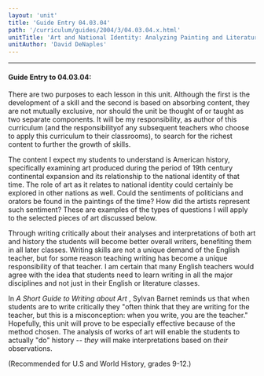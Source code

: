 ```yaml
---
layout: 'unit'
title: 'Guide Entry 04.03.04'
path: '/curriculum/guides/2004/3/04.03.04.x.html'
unitTitle: 'Art and National Identity: Analyzing Painting and Literature from the Era of Manifest Destiny'
unitAuthor: 'David DeNaples'
---
```


<body>
<hr/>
 <h4>
  Guide Entry to 04.03.04:
 </h4>
 <p>
  There are two purposes to each lesson in this unit. Although the first is the development of a skill and the second is based on absorbing content, they are not mutually exclusive, nor should the unit be thought of or taught as two separate components. It will be my responsibility, as author of this curriculum (and the responsibilityof any subsequent teachers who choose to apply this curriculum to their classrooms), to search for the richest content to further the growth of skills.
 </p>
<p>
  The content I expect my students to understand is American history, specifically examining art produced during the period of 19th century continental expansion and its relationship to the national identity of that time. The role of art as it relates to national identity could certainly be explored in other nations as well. Could the sentiments of politicians and orators be found in the paintings of the time? How did the artists represent such sentiment? These are examples of the types of questions I will apply to the selected pieces of art discussed below.
 </p>
<p>
  Through writing critically about their analyses and interpretations of both art and history the students will become better overall writers, benefiting them in all later classes. Writing skills are not a unique demand of the English teacher, but for some reason teaching writing has become a unique responsibility of that teacher. I am certain that many English teachers would agree with the idea that students need to learn writing in all the major disciplines and not just in their English or literature classes.
 </p>
<p>
  In
  <i>
   A Short Guide to Writing about Art
  </i>
  , Sylvan Barnet reminds us that when students are to write critically they "often think that they are writing for the teacher, but this is a misconception: when you write, you are the teacher." Hopefully, this unit will prove to be especially effective because of the method chosen. The analysis of works of art will enable the students to actually "do" history --
  <i>
   they
  </i>
  will make interpretations based on
  <i>
   their
  </i>
  observations.
 </p>
<p>
  (Recommended for U.S and World History, grades 9-12.)
 </p>

</body>
